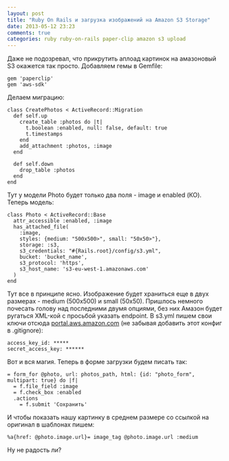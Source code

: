 ```yaml
---
layout: post
title: "Ruby On Rails и загрузка изображений на Amazon S3 Storage"
date: 2013-05-12 23:23
comments: true
categories: ruby ruby-on-rails paper-clip amazon s3 upload
---
```


Даже не подозревал, что прикрутить аплоад картинок на амазоновый S3 окажется так просто. Добавляем гемы в Gemfile:

    gem 'paperclip'
    gem 'aws-sdk'

Делаем миграцию:

    class CreatePhotos < ActiveRecord::Migration
      def self.up
        create_table :photos do |t|
          t.boolean :enabled, null: false, default: true
          t.timestamps
        end
        add_attachment :photos, :image
      end

      def self.down
        drop_table :photos
      end
    end

Тут у модели Photo будет только два поля - image и enabled (КО). Теперь модель:

    class Photo < ActiveRecord::Base
      attr_accessible :enabled, :image
      has_attached_file(
        :image,
        styles: {medium: "500x500>", small: "50x50>"},
        storage: :s3,
        s3_credentials: "#{Rails.root}/config/s3.yml",
        bucket: 'bucket_name',
        s3_protocol: 'https',
        s3_host_name: 's3-eu-west-1.amazonaws.com'
      )
    end

Тут все в принципе ясно. Изображение будет храниться еще в двух размерах - medium (500x500) и small (50x50). Пришлось немного почесать голову над последними двумя опциями, без них Амазон будет ругаться XML-кой с просьбой указать endpoint. В s3.yml пишем свои ключи отсюда [portal.aws.amazon.com](https://portal.aws.amazon.com/gp/aws/securityCredentials#account_identifiers) (не забывая добавить этот конфиг в .gitignore):

    access_key_id: *****
    secret_access_key: ******

Вот и вся магия. Теперь в форме загрузки будем писать так:

    = form_for @photo, url: photos_path, html: {id: "photo_form", multipart: true} do |f|
      = f.file_field :image
      = f.check_box :enabled
      .actions
        = f.submit 'Сохранить'

И чтобы показать нашу картинку в среднем размере со ссылкой на оригинал в шаблонах пишем:

    %a{href: @photo.image.url}= image_tag @photo.image.url :medium

Ну не радость ли?